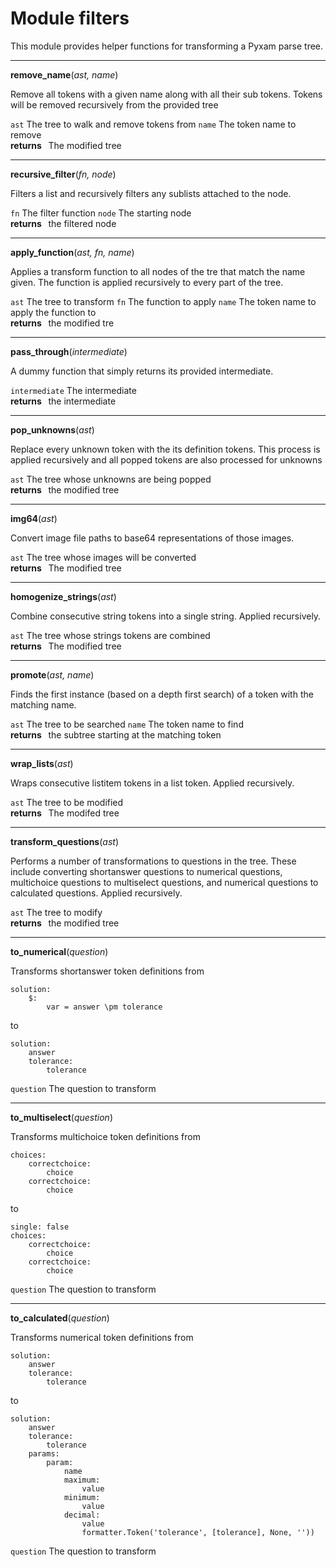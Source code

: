 
# Module filters

This module provides helper functions for transforming a Pyxam parse tree.

***
**remove_name**(*ast, name*)



Remove all tokens with a given name along with all their sub tokens. Tokens will be removed recursively from the
provided tree

`ast`  The tree to walk and remove tokens from
`name`  The token name to remove
**<br />returns &nbsp;**  The modified tree

***
**recursive_filter**(*fn, node*)



Filters a list and recursively filters any sublists attached to the node.

`fn`  The filter function
`node`  The starting node
**<br />returns &nbsp;**  the filtered node

***
**apply_function**(*ast, fn, name*)



Applies a transform function to all nodes of the tre that match the name given. The function is applied recursively
to every part of the tree.

`ast`  The tree to transform
`fn`  The function to apply
`name`  The token name to apply the function to
**<br />returns &nbsp;**  the modified tre

***
**pass_through**(*intermediate*)



A dummy function that simply returns its provided intermediate.

`intermediate`  The intermediate
**<br />returns &nbsp;**  the intermediate

***
**pop_unknowns**(*ast*)



Replace every unknown token with the its definition tokens. This process is applied recursively and all popped
tokens are also processed for unknowns

`ast`  The tree whose unknowns are being popped
**<br />returns &nbsp;**  the modified tree

***
**img64**(*ast*)



Convert image file paths to base64 representations of those images.

`ast`  The tree whose images will be converted
**<br />returns &nbsp;**  The modified tree

***
**homogenize_strings**(*ast*)



Combine consecutive string tokens into a single string. Applied recursively.

`ast`  The tree whose strings tokens are combined
**<br />returns &nbsp;**  The modified tree

***
**promote**(*ast, name*)



Finds the first instance (based on a depth first search) of a token with the matching name.

`ast`  The tree to be searched
`name`  The token name to find
**<br />returns &nbsp;**  the subtree starting at the matching token

***
**wrap_lists**(*ast*)



Wraps consecutive listitem tokens in a list token. Applied recursively.

`ast`  The tree to be modified
**<br />returns &nbsp;**  The modifed tree

***
**transform_questions**(*ast*)



Performs a number of transformations to questions in the tree. These include converting shortanswer questions to
numerical questions, multichoice questions to multiselect questions, and numerical questions to calculated
questions. Applied recursively.

`ast`  The tree to modify
**<br />returns &nbsp;**  the modified tree

***
**to_numerical**(*question*)



Transforms shortanswer token definitions from
```
solution:
    $:
        var = answer \pm tolerance
```
to
```
solution:
    answer
    tolerance:
        tolerance
```
`question`  The question to transform

***
**to_multiselect**(*question*)



Transforms multichoice token definitions from
```
choices:
    correctchoice:
        choice
    correctchoice:
        choice
```
to
```
single: false
choices:
    correctchoice:
        choice
    correctchoice:
        choice
```
`question`  The question to transform

***
**to_calculated**(*question*)



Transforms numerical token definitions from
```
solution:
    answer
    tolerance:
        tolerance
```
to
```
solution:
    answer
    tolerance:
        tolerance
    params:
        param:
            name
            maximum:
                value
            minimum:
                value
            decimal:
                value
                formatter.Token('tolerance', [tolerance], None, ''))
```
`question`  The question to transform
